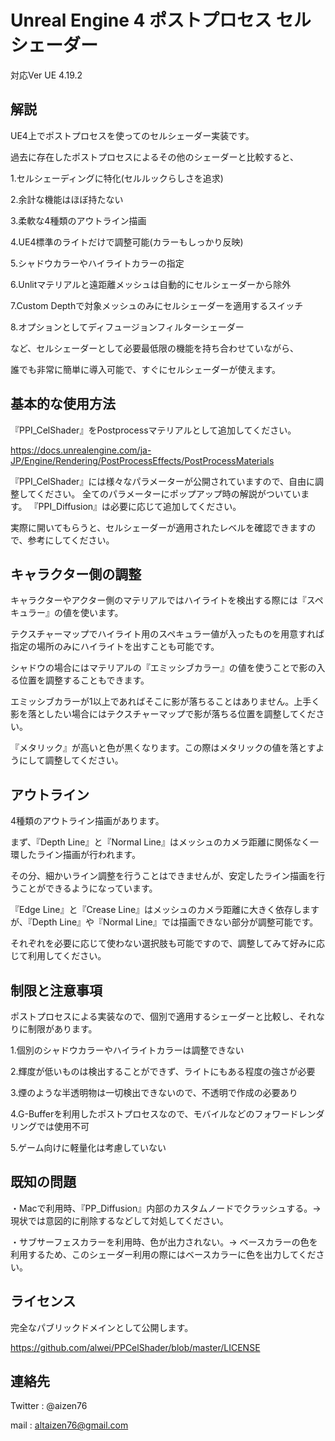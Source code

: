 Unreal Engine 4 ポストプロセス セルシェーダー
=======================================================
対応Ver UE 4.19.2


解説
------
UE4上でポストプロセスを使ってのセルシェーダー実装です。

過去に存在したポストプロセスによるその他のシェーダーと比較すると、


1.セルシェーディングに特化(セルルックらしさを追求)

2.余計な機能はほぼ持たない

3.柔軟な4種類のアウトライン描画

4.UE4標準のライトだけで調整可能(カラーもしっかり反映)

5.シャドウカラーやハイライトカラーの指定

6.Unlitマテリアルと遠距離メッシュは自動的にセルシェーダーから除外

7.Custom Depthで対象メッシュのみにセルシェーダーを適用するスイッチ

8.オプションとしてディフュージョンフィルターシェーダー


など、セルシェーダーとして必要最低限の機能を持ち合わせていながら、

誰でも非常に簡単に導入可能で、すぐにセルシェーダーが使えます。


基本的な使用方法
------------------
『PPI_CelShader』をPostprocessマテリアルとして追加してください。

https://docs.unrealengine.com/ja-JP/Engine/Rendering/PostProcessEffects/PostProcessMaterials

『PPI_CelShader』には様々なパラメーターが公開されていますので、自由に調整してください。
全てのパラメーターにポップアップ時の解説がついています。
『PPI_Diffusion』は必要に応じて追加してください。

実際に開いてもらうと、セルシェーダーが適用されたレベルを確認できますので、参考にしてください。


キャラクター側の調整
--------------------
キャラクターやアクター側のマテリアルではハイライトを検出する際には『スペキュラー』の値を使います。

テクスチャーマップでハイライト用のスペキュラー値が入ったものを用意すれば指定の場所のみにハイライトを出すことも可能です。

シャドウの場合にはマテリアルの『エミッシブカラー』の値を使うことで影の入る位置を調整することもできます。

エミッシブカラーが1以上であればそこに影が落ちることはありません。上手く影を落としたい場合にはテクスチャーマップで影が落ちる位置を調整してください。

『メタリック』が高いと色が黒くなります。この際はメタリックの値を落とすようにして調整してください。


アウトライン
------------
4種類のアウトライン描画があります。

まず、『Depth Line』と『Normal Line』はメッシュのカメラ距離に関係なく一環したライン描画が行われます。

その分、細かいライン調整を行うことはできませんが、安定したライン描画を行うことができるようになっています。

『Edge Line』と『Crease Line』はメッシュのカメラ距離に大きく依存しますが、『Depth Line』や『Normal Line』では描画できない部分が調整可能です。

それぞれを必要に応じて使わない選択肢も可能ですので、調整してみて好みに応じて利用してください。


制限と注意事項
--------------
ポストプロセスによる実装なので、個別で適用するシェーダーと比較し、それなりに制限があります。

1.個別のシャドウカラーやハイライトカラーは調整できない

2.輝度が低いものは検出することができず、ライトにもある程度の強さが必要

3.煙のような半透明物は一切検出できないので、不透明で作成の必要あり

4.G-Bufferを利用したポストプロセスなので、モバイルなどのフォワードレンダリングでは使用不可

5.ゲーム向けに軽量化は考慮していない


既知の問題
-----------------
・Macで利用時、『PP_Diffusion』内部のカスタムノードでクラッシュする。→ 現状では意図的に削除するなどして対処してください。

・サブサーフェスカラーを利用時、色が出力されない。→ ベースカラーの色を利用するため、このシェーダー利用の際にはベースカラーに色を出力してください。


ライセンス
-------------------------
完全なパブリックドメインとして公開します。

https://github.com/alwei/PPCelShader/blob/master/LICENSE


連絡先
------------------
Twitter : @aizen76

mail : altaizen76@gmail.com
